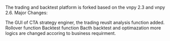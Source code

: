 The trading and backtest platform is forked based on the vnpy 2.3 and vnpy 2.6. Major Changes:

The GUI of CTA strategy enginer, the trading reuslt analysis function added.
Rollover function
Backtest function
Bacth backtest and optimazation
more logics are changed accoring to business requirment.
